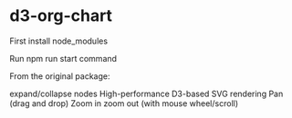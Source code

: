 # d3-org-chart

First install node_modules

Run npm run start command

From the original package:

expand/collapse nodes
High-performance D3-based SVG rendering
Pan (drag and drop)
Zoom in zoom out (with mouse wheel/scroll)
